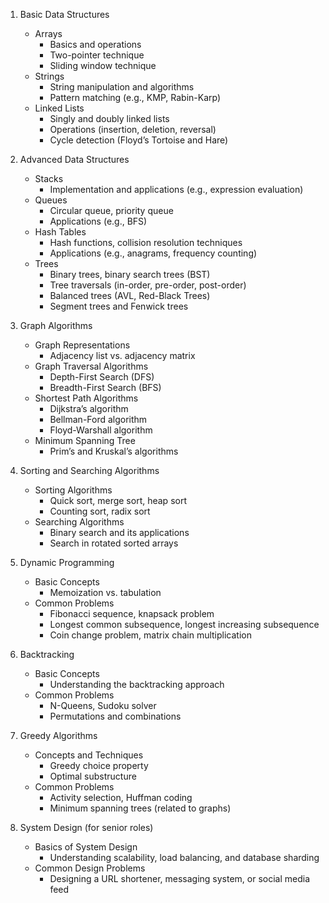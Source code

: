 1. Basic Data Structures
    - Arrays
        - Basics and operations
        - Two-pointer technique
        - Sliding window technique
    - Strings
        - String manipulation and algorithms
        - Pattern matching (e.g., KMP, Rabin-Karp)
    - Linked Lists
        - Singly and doubly linked lists
        - Operations (insertion, deletion, reversal)
        - Cycle detection (Floyd’s Tortoise and Hare)

2. Advanced Data Structures
    - Stacks
        - Implementation and applications (e.g., expression evaluation)
    - Queues
        - Circular queue, priority queue
        - Applications (e.g., BFS)
    - Hash Tables
        - Hash functions, collision resolution techniques
        - Applications (e.g., anagrams, frequency counting)
    - Trees
        - Binary trees, binary search trees (BST)
        - Tree traversals (in-order, pre-order, post-order)
        - Balanced trees (AVL, Red-Black Trees)
        - Segment trees and Fenwick trees

3. Graph Algorithms
    - Graph Representations
        - Adjacency list vs. adjacency matrix
    - Graph Traversal Algorithms
        - Depth-First Search (DFS)
        - Breadth-First Search (BFS)
    - Shortest Path Algorithms
        - Dijkstra’s algorithm
        - Bellman-Ford algorithm
        - Floyd-Warshall algorithm
    - Minimum Spanning Tree
        - Prim’s and Kruskal’s algorithms

4. Sorting and Searching Algorithms
    - Sorting Algorithms
        - Quick sort, merge sort, heap sort
        - Counting sort, radix sort
    - Searching Algorithms
        - Binary search and its applications
        - Search in rotated sorted arrays

5. Dynamic Programming
    - Basic Concepts
        - Memoization vs. tabulation
    - Common Problems
        - Fibonacci sequence, knapsack problem
        - Longest common subsequence, longest increasing subsequence
        - Coin change problem, matrix chain multiplication

6. Backtracking
    - Basic Concepts
        - Understanding the backtracking approach
    - Common Problems
        - N-Queens, Sudoku solver
        - Permutations and combinations

7. Greedy Algorithms
    - Concepts and Techniques
        - Greedy choice property
        - Optimal substructure
    - Common Problems
        - Activity selection, Huffman coding
        - Minimum spanning trees (related to graphs)

8. System Design (for senior roles)
    - Basics of System Design
        - Understanding scalability, load balancing, and database sharding
    - Common Design Problems
        - Designing a URL shortener, messaging system, or social media feed
